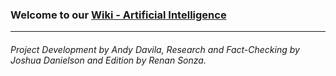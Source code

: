 ### Welcome to our [Wiki - Artificial Intelligence](https://github.com/balazodeldiablo/Software-Development-Tools---Assigment-2/tree/main/Artificial%20Intelligence%20-%20Wiki)
------
###### *Project Development by Andy Davila, Research and Fact-Checking by Joshua Danielson and Edition by Renan Sonza.*
